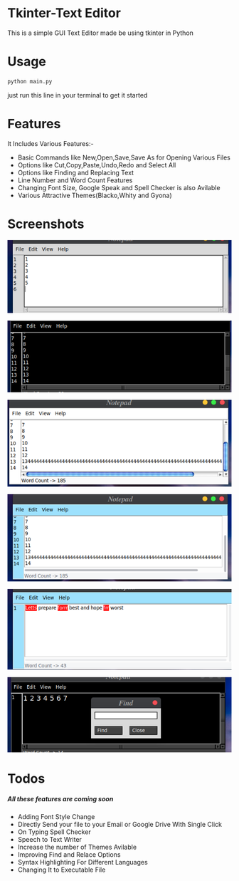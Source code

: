 # Tkinter-Text Editor
This is a simple GUI Text Editor made be using tkinter in Python

# Usage
```python
python main.py
```
just run this line in your terminal to get it started

# Features
It Includes Various Features:-

* Basic Commands like New,Open,Save,Save As for Opening Various Files
* Options like Cut,Copy,Paste,Undo,Redo and Select All
* Options like Finding and Replacing Text
* Line Number and Word Count Features
* Changing Font Size, Google Speak and Spell Checker is also Avilable
* Various Attractive Themes(Blacko,Whity and Gyona)

# Screenshots
![](images/1.png)  

![](images/2.png)  

![](images/3.png)  

![](images/4.png)  

![](images/5.png)  

![](images/6.png)  


# Todos
##### All these features are coming soon

* Adding Font Style Change
* Directly Send your file to your Email or Google Drive With Single Click
* On Typing Spell Checker
* Speech to Text Writer
* Increase the number of Themes Avilable
* Improving Find and Relace Options
* Syntax Highlighting For Different Languages
* Changing It to Executable File
